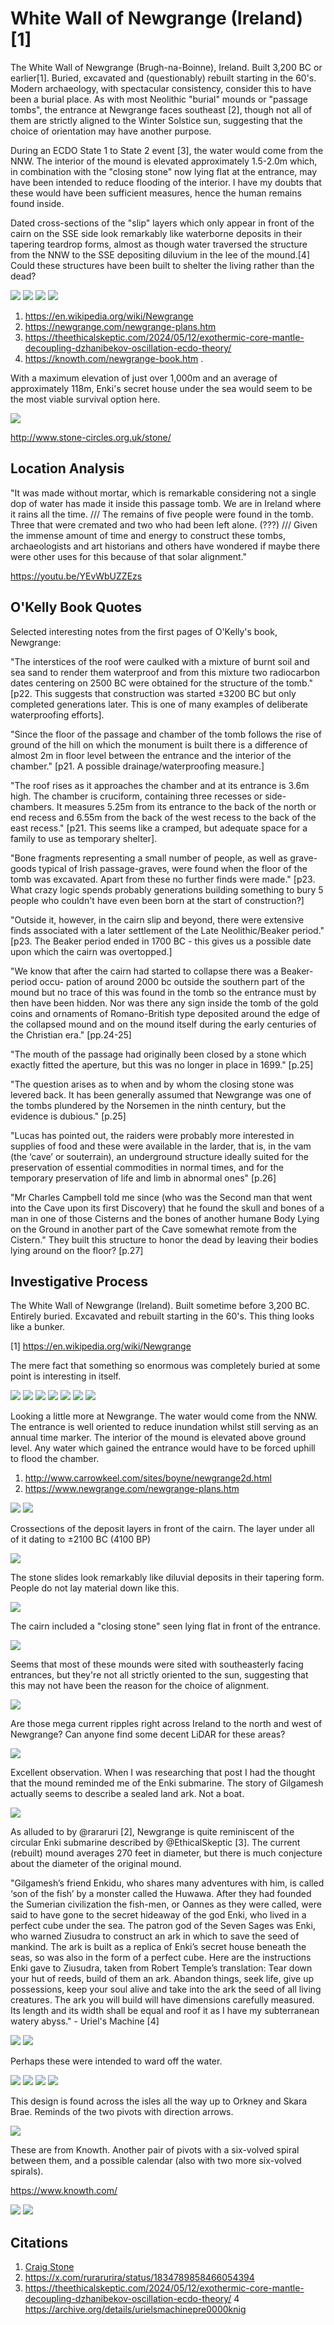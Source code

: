 # White Wall of Newgrange (Ireland) [1]

The White Wall of Newgrange (Brugh-na-Boinne), Ireland. Built 3,200 BC or earlier[1]. Buried, excavated and (questionably) rebuilt starting in the 60's. Modern archaeology, with spectacular consistency, consider this to have been a burial place. As with most Neolithic "burial" mounds or "passage tombs", the entrance at Newgrange faces southeast [2], though not all of them are strictly aligned to the Winter Solstice sun, suggesting that the choice of orientation may have another purpose.

During an ECDO State 1 to State 2 event [3], the water would come from the NNW. The interior of the mound is elevated approximately 1.5-2.0m which, in combination with the "closing stone" now lying flat at the entrance, may have been intended to reduce flooding of the interior. I have my doubts that these would have been sufficient measures, hence the human remains found inside.

Dated cross-sections of the "slip" layers which only appear in front of the cairn on the SSE side look remarkably like waterborne deposits in their tapering teardrop forms, almost as though water traversed the structure from the NNW to the SSE depositing diluvium in the lee of the mound.[4] Could these structures have been built to shelter the living rather than the dead?

![](img/ww18.jpg)
![](img/ww19.jpg)
![](img/ww20.jpg)
![](img/ww21.jpg)

1. https://en.wikipedia.org/wiki/Newgrange
2. https://newgrange.com/newgrange-plans.htm
3. https://theethicalskeptic.com/2024/05/12/exothermic-core-mantle-decoupling-dzhanibekov-oscillation-ecdo-theory/
4. https://knowth.com/newgrange-book.htm .

With a maximum elevation of just over 1,000m and an average of approximately 118m, Enki's secret house under the sea would seem to be the most viable survival option here.

![](img/gb-tombs.jpg)

http://www.stone-circles.org.uk/stone/

## Location Analysis

"It was made without mortar, which is remarkable considering not a single dop of water has made it inside this passage tomb. We are in Ireland where it rains all the time. /// The remains of five people were found in the tomb. Three that were cremated and two who had been left alone. (???) /// Given the immense amount of time and energy to construct these tombs, archaeologists and art historians and others have wondered if maybe there were other uses for this because of that solar alignment."

https://youtu.be/YEvWbUZZEzs

## O'Kelly Book Quotes

Selected interesting notes from the first pages of O'Kelly's book, Newgrange:

"The interstices of the roof were caulked with a mixture of burnt soil and sea sand to render them waterproof and from this mixture two radiocarbon dates centering on 2500 BC were obtained for the structure of the tomb." [p22. This suggests that construction was started ±3200 BC but only completed generations later. This is one of many examples of deliberate waterproofing efforts].

"Since the floor of the passage and chamber of the tomb follows the rise of ground of the hill on which the monument is built there is a difference of almost 2m in floor level between the entrance and the interior of the chamber." [p21. A possible drainage/waterproofing measure.]

"The roof rises as it approaches the chamber and at its entrance is 3.6m high. The chamber is cruciform, containing three recesses or side-chambers. It measures 5.25m from its entrance to the back of the north or end recess and 6.55m from the back of the west recess to the back of the east recess." [p21. This seems like a cramped, but adequate space for a family to use as temporary shelter].

"Bone fragments representing a small number of people, as well as grave-goods typical of Irish passage-graves, were found when the floor of the tomb was excavated. Apart from these no further finds were made." [p23. What crazy logic spends probably generations building something to bury 5 people who couldn't have even been born at the start of construction?]

"Outside it, however, in the cairn slip and beyond, there were extensive finds associated with a later settlement of the Late Neolithic/Beaker period." [p23. The Beaker period ended in 1700 BC - this gives us a possible date upon which the cairn was overtopped.]

"We know that after the cairn had started to collapse there was a Beaker-period occu- pation of around 2000 bc outside the southern part of the mound but no trace of this was found in the tomb so the entrance must by then have been hidden. Nor was there any sign inside the tomb of the gold coins and ornaments of Romano-British type deposited around the edge of the collapsed mound and on the mound itself during the early centuries of the Christian era." [pp.24-25]

"The mouth of the passage had originally been closed by a stone which exactly fitted the aperture, but this was no longer in place in 1699." [p.25]

"The question arises as to when and by whom the closing
stone was levered back. It has been generally assumed that Newgrange was one of the tombs plundered by the Norsemen in the ninth century, but the evidence is dubious." [p.25]

"Lucas has pointed out, the raiders were probably more interested in supplies of food and these were available in the larder, that is, in the vam (the ‘cave’ or souterrain), an underground structure ideally suited for the preservation of essential commodities in normal times, and for the temporary preservation of life and limb in abnormal ones" [p.26]

"Mr Charles Campbell told me since (who was the Second man that went into the Cave upon its first Discovery) that he found the skull and bones of a man in one of those Cisterns and the bones of another humane Body Lying on the Ground in another part of the Cave somewhat remote from the Cistern." They built this structure to honor the dead by leaving their bodies lying around on the floor? [p.27]

## Investigative Process

The White Wall of Newgrange (Ireland). Built sometime before 3,200 BC. Entirely buried. Excavated and rebuilt starting in the 60's. This thing looks like a bunker.

[1] https://en.wikipedia.org/wiki/Newgrange

The mere fact that something so enormous was completely buried at some point is interesting in itself.

![](img/ww1.jpg)
![](img/ww2.jpg)
![](img/ww3.jpg)
![](img/ww4.jpg)
![](img/ww5.jpg)
![](img/ww6.jpg)
![](img/ww7.jpg)

Looking a little more at Newgrange. The water would come from the NNW. The entrance is well oriented to reduce inundation whilst still serving as an annual time marker. The interior of the mound is elevated above ground level. Any water which gained the entrance would have to be forced uphill to flood the chamber.

1. http://www.carrowkeel.com/sites/boyne/newgrange2d.html
2. https://www.newgrange.com/newgrange-plans.htm

![](img/ww8.jpg)
![](img/ww9.jpg)

Crossections of the deposit layers in front of the cairn. The layer under all of it dating to ±2100 BC (4100 BP)

![](img/ww10.jpg)

The stone slides look remarkably like diluvial deposits in their tapering form. People do not lay material down like this.

![](img/ww11.jpg)

The cairn included a "closing stone" seen lying flat in front of the entrance.

![](img/ww12.jpg)

Seems that most of these mounds were sited with southeasterly facing entrances, but they're not all strictly oriented to the sun, suggesting that this may not have been the reason for the choice of alignment.

![](img/ww13.jpg)

Are those mega current ripples right across Ireland to the north and west of Newgrange? Can anyone find some decent LiDAR for these areas?

![](img/ww14.jpg)

Excellent observation. When I was researching that post I had the thought that the mound reminded me of the Enki submarine. The story of Gilgamesh actually seems to describe a sealed land ark. Not a boat.

![](img/ww15.jpg)

As alluded to by @rararuri [2], Newgrange is quite reminiscent of the circular Enki submarine described by @EthicalSkeptic [3]. The current (rebuilt) mound averages 270 feet in diameter, but there is much conjecture about the diameter of the original mound.

"Gilgamesh’s friend Enkidu, who shares many adventures with him, is called ‘son of the fish’ by a monster called the Huwawa. After they had founded the Sumerian civilization the fish-men, or Oannes as they were called, were said to have gone to the secret hideaway of the god Enki, who lived in a perfect cube under the sea. The patron god of the Seven Sages was Enki, who warned Ziusudra to construct an ark in which to save the seed of mankind. The ark is built as a replica of Enki’s secret house beneath the seas, so was also in the form of a perfect cube. Here are the instructions Enki gave to Ziusudra, taken from Robert Temple’s translation: Tear down your hut of reeds, build of them an ark. Abandon things, seek life, give up possessions, keep your soul alive and take into the ark the seed of all living creatures. The ark you will build will have dimensions carefully measured. Its length and its width shall be equal and roof it as I have my subterranean watery abyss." - Uriel's Machine [4]

![](img/ww16.jpg)
![](img/ww17.jpg)

Perhaps these were intended to ward off the water.

![](img/ww22.jpg)
![](img/ww23.jpg)
![](img/ww24.jpg)
![](img/ww25.jpg)

This design is found across the isles all the way up to Orkney and Skara Brae. Reminds of the two pivots with direction arrows.

![](img/ww26.jpg)

These are from Knowth. Another pair of pivots with a six-volved spiral between them, and a possible calendar (also with two more six-volved spirals).

https://www.knowth.com/

![](img/ww27.jpg)
![](img/ww28.jpg)

## Citations

1. [Craig Stone](https://nobulart.com)
2. https://x.com/rurarurira/status/1834789858466054394
3. https://theethicalskeptic.com/2024/05/12/exothermic-core-mantle-decoupling-dzhanibekov-oscillation-ecdo-theory/
4 https://archive.org/details/urielsmachinepre0000knig